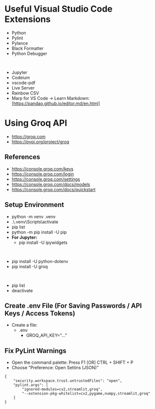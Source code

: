 # Useful Visual Studio Code Extensions

* Python
* Pylint
* Pylance
* Black Formatter
* Python Debugger

<br>

- Jupyter
- Codeium
- vscode-pdf
- Live Server
- Rainbow CSV
- Marp for VS Code -> Learn Markdown: [https://pandao.github.io/editor.md/en.html]

# Using Groq API

- https://groq.com
- https://pypi.org/project/groq

## References

- https://console.groq.com/keys
- https://console.groq.com/login
- https://console.groq.com/settings
- https://console.groq.com/docs/models
- https://console.groq.com/docs/quickstart

## Setup Environment

- python -m venv .venv
- .\\.venv\Scripts\activate
- pip list
- python -m pip install -U pip
- **For Jupyter:**
    - pip install -U ipywidgets

<br>

- pip install -U python-dotenv
- pip install -U groq

<br>

- pip list
- deactivate

## Create .env File (For Saving Passwords / API Keys / Access Tokens)

- Create a file:
    - .env
        - GROQ_API_KEY="..."

## Fix PyLint Warnings

- Open the command palette: Press F1 [OR] CTRL + SHIFT + P
- Choose "Preference: Open Settins (JSON)"

```
{
    "security.workspace.trust.untrustedFiles": "open",
    "pylint.args": [
        "ignored-modules=cv2,streamlit,groq",
        "--extension-pkg-whitelist=cv2,pygame,numpy,streamlit,groq"
    ]
}
```
